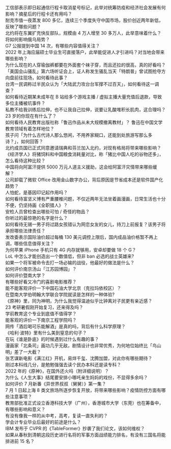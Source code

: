工信部表示即日起通信行程卡取消星号标记，此举对统筹防疫和经济社会发展有何影响？摘星后的行程卡还有用吗？  
耐克市值一夜蒸发 800 多亿，连续三个季度失守中国市场，股价创近两年新低，反映了哪些问题？  
北约将在东翼扩充快反部队，规模由 4 万人增至 30 多万人，此举意味着什么？将如何影响俄乌局势？  
G7 公报提到中国 14 次，有哪些内容值得关注？  
2022 年上海应届硕士毕业生可直接落户，此举能促进人才引进吗？对当地会带来哪些影响？  
为什么现在的人穿瑜伽裤都要在外面套个袜子穿，而且还拉的很高，真的好看吗？  
「美国会山骚乱」第六场听证会上，证人称发生骚乱当天「特朗普」曾试图抢夺方向盘前往现场，如何看待此事？  
台湾一民调称过半民众认为「大陆武力攻台台军撑不过百天」，如何看待这一调查？  
如何看待近期某未成年在 B 站给多个游戏主播 / 虚拟主播大量充值后退款，导致多位主播被坑事件？  
私教不给我训练后拉伸，也不让我自己拉伸，说要让乳酸堆积长肌肉，这合理吗？  
23 岁的你现在有什么了？  
如何看待人民教育出版社称「鲁迅作品从未大规模撤离教材」？ 鲁迅在中国文学教育领域有着怎样地位？  
孩子问「为什么古代诗人那么悠闲，不用养家糊口，还能到处旅游写那么多诗？」，如何回答？  
北约成员国已正式同意邀请瑞典和芬兰加入北约，对现有格局将带来哪些影响？  
《经济学人》将猪饲料和中国粮食消耗量对比，称「猪比中国人吃的谷物还多」，怎么看待这种比较？  
中国将向阿富汗提供 5000 万元人道主义援助，这会给阿富汗灾情带来哪些缓解？  
公司卸载了微软 Office 改用金山数字办公，背后原因是节省成本还是软件国产化趋势？  
人怕蛇，是基因印记起作用吗？  
如何看待富坚义博有严重腰椎问题，不仅近两年无法坐着画漫画，日常生活也十分不便，仍坚持画《全职猎人》？  
安检人员曾检查出哪些可怕 / 奇怪的物品？  
你听过的最惊艳的名字是什么？  
如何看待无锡一男子将过路女孩错认为网恋女友的女儿，持刀上前报复？该男子将承担哪些法律责任？  
发改委表示国际油价超过每桶 130 美元调控上限后，国内成品油价格暂不再上调，哪些信息值得关注？  
为何苹果  iPhone 手机只有 4G 内存就够用，安卓却要做 18 个 G？  
LoL 中怎么才能创造出一个数值低，但非 ban 必选的战士英雄来?  
如果一个将军被命令去打一场必输的战役，他最好的做法是什么？  
如何评价南京汤山「江苏园博园」？  
如何评价暨南大学？  
有哪些好看又冷门的喜剧电影推荐？  
能不能客观评价一下中国石油大学北京（克拉玛依校区）？  
在暨南大学伯明翰大学联合学院就读是怎样的一种体验?  
《原神》里，同为神明，为什么我觉得温迪似乎比钟离对子民更有亲近感？  
23 考研暑假刚开始复习，还来得及吗？  
学前教育这个专业到底值不值得学？  
能客观的评价一下南京工程学院吗？  
网传「酒后喝可乐能解酒」是真的吗，背后有什么科学原理？  
《哈利·波特》里有什么美到窒息的句子？  
在玩《谁是卧底》的时候遇到过什么有趣的事？  
漫画家「北条司」画功几乎无敌，剧情设计也非常优秀，为何地位始终比「鸟山明」差了一大截？  
张艺谋新电影《满江红》开机，易烊千玺、沈腾加盟，对此你有哪些期待？  
刚过本科线几分，是勉勉强强去读个民办本科还是读专科？  
2022 年的《原神》，在国外还火吗（附详细说明）？  
为什么《人生大事》结尾要安排小哪吒亲生妈妈的戏份，不显得多余吗？  
如何评价 7 月新番《异世界叔叔（舅舅）》第一集？  
7 月 1 日起上海 8 类文旅场所逐步恢复开放，将带来哪些影响？疫情防控方面有哪些注意事项？  
教育部批准正式设立香港科技大学（广州），香港城市大学（东莞）也在筹备中，有哪些影响和意义？  
有没有像我一样的从中考，高考，复读一直失利的？  
学会计专业毕业后最好的前途是什么？  
IBM 发布于 CVPR 的《TableFormer》抄袭了我们论文，该如何维权？  
如果从春秋到清朝这段历史进行名将的军事方面战绩能力排名，有没有三国名将能排进前 15 名？  
